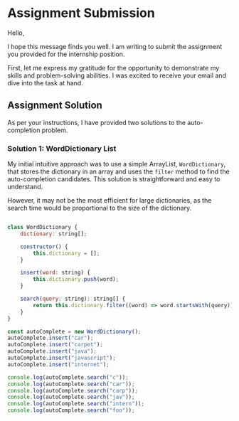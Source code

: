 # Assignment Submission

Hello,

I hope this message finds you well. I am writing to submit the assignment you provided for the internship position.

First, let me express my gratitude for the opportunity to demonstrate my skills and problem-solving abilities. I was excited to receive your email and dive into the task at hand.

## Assignment Solution

As per your instructions, I have provided two solutions to the auto-completion problem.

### Solution 1: WordDictionary List

My initial intuitive approach was to use a simple ArrayList, `WordDictionary`, that stores the dictionary in an array and uses the `filter` method to find the auto-completion candidates. This solution is straightforward and easy to understand.

However, it may not be the most efficient for large dictionaries, as the search time would be proportional to the size of the dictionary.

```javascript

class WordDictionary {
	dictionary: string[];

	constructor() {
		this.dictionary = [];
	}

	insert(word: string) {
		this.dictionary.push(word);
	}

	search(query: string): string[] {
		return this.dictionary.filter((word) => word.startsWith(query));
	}
}

const autoComplete = new WordDictionary();
autoComplete.insert("car");
autoComplete.insert("carpet");
autoComplete.insert("java");
autoComplete.insert("javascript");
autoComplete.insert("internet");

console.log(autoComplete.search("c"));
console.log(autoComplete.search("car"));
console.log(autoComplete.search("carp"));
console.log(autoComplete.search("jav"));
console.log(autoComplete.search("intern"));
console.log(autoComplete.search("foo"));

```